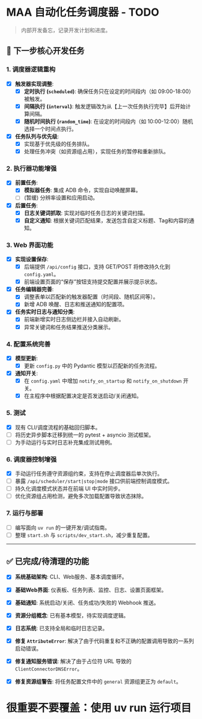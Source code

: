 # MAA 自动化任务调度器 - TODO

> 内部开发备忘，记录开发计划和进度。

## 🎯 下一步核心开发任务

### 1. **调度器逻辑重构**
- [x] **触发器实现调整**:
  - [x] **定时执行 (`scheduled`)**: 确保任务只在设定的时间段内（如 09:00-18:00）被触发。
  - [x] **间隔执行 (`interval`)**: 触发逻辑改为从【上一次任务执行完毕】后开始计算间隔。
  - [x] **随机时间执行 (`random_time`)**: 在设定的时间段内（如 10:00-12:00）随机选择一个时间点执行。
- [x] **任务队列与优先级**:
  - [x] 实现基于优先级的任务排队。
  - [x] 处理任务冲突（如资源组占用），实现任务的暂停和重新排队。

### 2. **执行器功能增强**
- [x] **前置任务**:
  - [x] **模拟器任务**: 集成 ADB 命令，实现自动唤醒屏幕。
  - [ ] (暂缓) 分辨率设置和应用启动。
- [x] **后置任务**:
  - [x] **日志关键词抓取**: 实现对临时任务日志的关键词扫描。
  - [x] **自定义通知**: 根据关键词匹配结果，发送包含自定义标题、Tag和内容的通知。

### 3. **Web 界面功能**
- [x] **实现设置保存**:
  - [x] 后端提供 `/api/config` 接口，支持 GET/POST 将修改持久化到 `config.yaml`。
  - [x] 前端设置页面的“保存”按钮支持提交配置并展示提示状态。
- [x] **任务编辑器完善**:
  - [x] 调整表单以匹配新的触发器配置（时间段、随机区间等）。
  - [x] 新增 ADB 唤醒、日志和推送通知的配置项。
- [x] **任务实时日志与通知分类**:
  - [x] 前端新增实时日志侧边栏并接入自动刷新。
  - [x] 异常关键词和任务结果推送分类展示。

### 4. **配置系统完善**
- [x] **模型更新**:
  - [x] 更新 `config.py` 中的 Pydantic 模型以匹配新的任务流程。
- [x] **通知开关**:
  - [x] 在 `config.yaml` 中增加 `notify_on_startup` 和 `notify_on_shutdown` 开关。
  - [x] 在主程序中根据配置决定是否发送启动/关闭通知。

### 5. **测试**
- [x] 现有 CLI/调度流程的基础回归脚本。
- [ ] 将历史异步脚本迁移到统一的 pytest + asyncio 测试框架。
- [ ] 为手动运行与实时日志补充集成测试用例。

### 6. **调度器控制增强**
- [x] 手动运行任务遵守资源组约束，支持在停止调度器后单次执行。
- [ ] 暴露 `/api/scheduler/start|stop|mode` 接口供前端控制调度模式。
- [ ] 持久化调度模式状态并在前端 UI 中实时同步。
- [ ] 优化资源组占用检测，避免多次加载配置导致状态抹除。

### 7. **运行与部署**
- [ ] 编写面向 `uv run` 的一键开发/调试指南。
- [ ] 整理 `start.sh` 与 `scripts/dev_start.sh`，减少重复配置。

---

## ✅ 已完成/待清理的功能

- [x] **系统基础架构**: CLI、Web服务、基本调度循环。
- [x] **基础Web界面**: 仪表板、任务列表、监控、日志、设置页面框架。
- [x] **基础通知**: 系统启动/关闭、任务成功/失败的 Webhook 推送。
- [x] **资源分组概念**: 已有基本模型，待实现调度逻辑。
- [x] **日志系统**: 已支持全局和临时日志记录。
- [x] **修复 `AttributeError`**: 解决了由于代码重复和不正确的配置调用导致的一系列启动错误。
- [x] **修复通知服务错误**: 解决了由于占位符 URL 导致的 `ClientConnectorDNSError`。
- [x] **修复资源组警告**: 将任务配置文件中的 `general` 资源组更正为 `default`。


# 很重要不要覆盖：使用 uv run 运行项目
